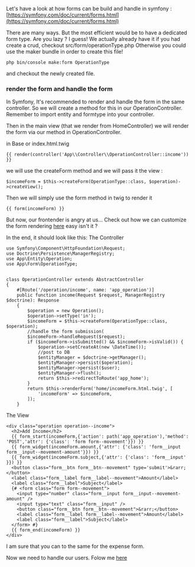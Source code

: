 Let's have a look at how forms can be build and handle in symfony : [https://symfony.com/doc/current/forms.html](https://symfony.com/doc/current/forms.html)

There are many ways. But the most efficient would be to have a dedicated form type. Are you lazy ? I guess! We actually already have it if you had create a crud, checkout src/form/operationType.php
Otherwise you could use the maker bundle in order to create this file!

```
php bin/console make:form OperationType
```

and checkout the newly created file.

### render the form and handle the form

In Symfony, It's recommended to render and handle the form in the same controller. So we will create a method for this in our OperationController. Remember to import entity and formtype into your controller.

Then in the main view (that we render from HomeController) we will render the form via our method in OperationController.

in Base or index.html.twig

```
{{ render(controller('App\\Controller\\OperationController::income')) }}
```

we will use the createForm method and we will pass it the view :

```
$incomeForm = $this->createForm(OperationType::class, $operation)->createView();
```

Then we will simply use the form method in twig to render it

```
{{ form(incomeForm) }}

```

But now, our frontender is angry at us...
Check out how we can customize the form rendering [here](https://symfony.com/doc/current/form/form_customization.html)
easy isn't it ?

In the end, it should look like this:
The Controller

```
use Symfony\Component\HttpFoundation\Request;
use Doctrine\Persistence\ManagerRegistry;
use App\Entity\Operation;
use App\Form\OperationType;


class OperationController extends AbstractController
{
    #[Route('/operation/income', name: 'app_operation')]
    public function income(Request $request, ManagerRegistry $doctrine): Response
    {
        $operation = new Operation();
        $operation->setType('in');
        $incomeForm = $this->createForm(OperationType::class, $operation);
        //handle the form submission(
        $incomeForm->handleRequest($request);
        if ($incomeForm->isSubmitted() && $incomeForm->isValid()) {
            $operation->setCreateAt(new \DateTime());
            //post to DB
            $entityManager = $doctrine->getManager();
            $entityManager->persist($operation);
            $entityManager->persist($user);
            $entityManager->flush();
            return $this->redirectToRoute('app_home');
        }
        return $this->renderForm('home/incomeForm.html.twig', [
            'incomeForm' => $incomeForm,
        ]);
    }
```

The View

```
<div class="operation operation--income">
  <h2>Add Income</h2>
  {{ form_start(incomeForm,{'action': path('app_operation'),'method': 'POST','attr': {'class': 'form form--movement'}}) }}
  {{ form_widget(incomeForm.amount,{'attr': {'class': 'form__input form__input--movement-amount'}}) }}
  {{ form_widget(incomeForm.subject,{'attr': {'class': 'form__input' }}) }}
  <button class="form__btn form__btn--movement" type='submit'>&rarr;</button>
  <label class="form__label form__label--movement">Amount</label>
  <label class="form__label">Subject</label>
  {# <form class="form form--movement">
    <input type="number" class="form__input form__input--movement-amount" />
    <input type="text" class="form__input" />
    <button class="form__btn form__btn--movement">&rarr;</button>
    <label class="form__label form__label--movement">Amount</label>
    <label class="form__label">Subject</label>
  </form> #}
  {{ form_end(incomeForm) }}
</div>
```

I am sure that you can to the same for the expense form.

Now we need to handle our users. Folow me [here](loginsystem.md)
